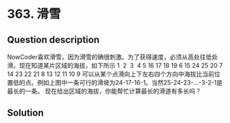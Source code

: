 # 363. 滑雪 

## Question description


NowCoder喜欢滑雪，因为滑雪的确很刺激。为了获得速度，必须从高处往低处滑。现在知道某片区域的海拔，如下所示
 1  2  3  4 5
 16 17 18 19 6
 15 24 25 20 7
 14 23 22 21 8
 13 12 11 10 9
 可以从某个点滑向上下左右四个方向中海拔比当前位置低的点。例如上图中一条可行的滑坡为24-17-16-1。当然25-24-23-...-3-2-1是最长的一条。
 现在给出区域的海拔，你能帮忙计算最长的滑道有多长吗？




## Solution

